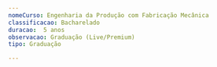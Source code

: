 ```yaml
---
nomeCurso: Engenharia da Produção com Fabricação Mecânica 
classificacao: Bacharelado 
duracao:  5 anos 
observacao: Graduação (Live/Premium)
tipo: Graduação 

---
```


